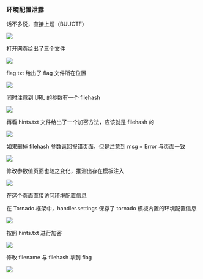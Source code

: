 ### 环境配置泄露

话不多说，直接上题（BUUCTF）

![](https://pic1.imgdb.cn/item/67b188e8d0e0a243d4ffc54d.jpg)

打开网页给出了三个文件

![](https://pic1.imgdb.cn/item/67b188f4d0e0a243d4ffc54f.jpg)

flag.txt 给出了 flag 文件所在位置

![](https://pic1.imgdb.cn/item/67b18903d0e0a243d4ffc550.jpg)

同时注意到 URL 的参数有一个 filehash

![](https://pic1.imgdb.cn/item/67b18911d0e0a243d4ffc551.jpg)

再看 hints.txt 文件给出了一个加密方法，应该就是 filehash 的

![](https://pic1.imgdb.cn/item/67b18922d0e0a243d4ffc552.jpg)

如果删掉 filehash 参数返回报错页面，但是注意到 msg = Error 与页面一致

![](https://pic1.imgdb.cn/item/67b18936d0e0a243d4ffc554.jpg)

修改参数值页面也随之变化，推测出存在模板注入

![](https://pic1.imgdb.cn/item/67b18992d0e0a243d4ffc55d.jpg)

在这个页面直接访问环境配置信息

在 Tornado 框架中，handler.settings 保存了 tornado 模板内置的环境配置信息

![](https://pic1.imgdb.cn/item/67b189b9d0e0a243d4ffc55e.jpg)

按照 hints.txt 进行加密

![](https://pic1.imgdb.cn/item/67b189ccd0e0a243d4ffc563.jpg)

修改 filename 与 filehash 拿到 flag

![](https://pic1.imgdb.cn/item/67b189ddd0e0a243d4ffc565.jpg)